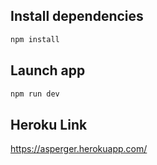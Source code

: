 

## Install dependencies


```bash
npm install
```
## Launch app

```bash
npm run dev
```
## Heroku Link 

https://asperger.herokuapp.com/

